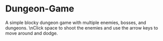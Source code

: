 # Dungeon-Game

A simple blocky dungeon game with multiple enemies, bosses, and dungeons.
\nClick space to shoot the enemies and use the arrow keys to move around and dodge.
